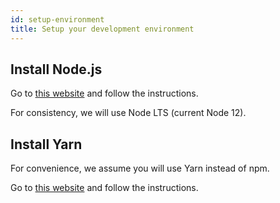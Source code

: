 ```yaml
---
id: setup-environment
title: Setup your development environment
---
```


## Install Node.js

Go to [this website](https://nodejs.org/en/download/) and follow the instructions.

For consistency, we will use Node LTS (current Node 12).

## Install Yarn

For convenience, we assume you will use Yarn instead of npm.

Go to [this website](https://yarnpkg.com/en/) and follow the instructions.
